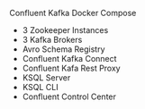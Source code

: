 Confluent Kafka Docker Compose
  - 3 Zookeeper Instances
  - 3 Kafka Brokers
  - Avro Schema Registry
  - Confluent Kafka Connect
  - Confluent Kafa Rest Proxy
  - KSQL Server
  - KSQL CLI
  - Confluent Control Center
